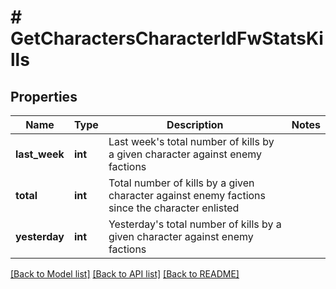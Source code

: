 # # GetCharactersCharacterIdFwStatsKills

## Properties

Name | Type | Description | Notes
------------ | ------------- | ------------- | -------------
**last_week** | **int** | Last week&#39;s total number of kills by a given character against enemy factions |
**total** | **int** | Total number of kills by a given character against enemy factions since the character enlisted |
**yesterday** | **int** | Yesterday&#39;s total number of kills by a given character against enemy factions |

[[Back to Model list]](../../README.md#models) [[Back to API list]](../../README.md#endpoints) [[Back to README]](../../README.md)
